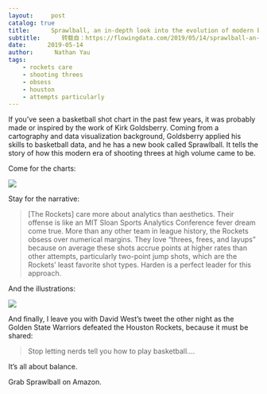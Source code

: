 ```yaml
---
layout:     post
catalog: true
title:      Sprawlball, an in-depth look into the evolution of modern basketball
subtitle:      转载自：https://flowingdata.com/2019/05/14/sprawlball-an-in-depth-look-into-the-evolution-of-modern-basketball/
date:      2019-05-14
author:      Nathan Yau
tags:
    - rockets care
    - shooting threes
    - obsess
    - houston
    - attempts particularly
---
```


If you’ve seen a basketball shot chart in the past few years, it was probably made or inspired by the work of Kirk Goldsberry. Coming from a cartography and data visualization background, Goldsberry applied his skills to basketball data, and he has a new book called Sprawlball. It tells the story of how this modern era of shooting threes at high volume came to be.

Come for the charts:

![](https://i1.wp.com/flowingdata.com/wp-content/uploads/2019/05/IMG_1221.jpg?resize=750%2C563&ssl=1)


Stay for the narrative:

> [The Rockets] care more about analytics than aesthetics. Their offense is like an MIT Sloan Sports Analytics Conference fever dream come true. More than any other team in league history, the Rockets obsess over numerical margins. They love “threes, frees, and layups” because on average these shots accrue points at higher rates than other attempts, particularly two-point jump shots, which are the Rockets’ least favorite shot types.
Harden is a perfect leader for this approach.


And the illustrations:

![](https://i1.wp.com/flowingdata.com/wp-content/uploads/2019/05/IMG_1222.jpg?resize=750%2C517&ssl=1)


And finally, I leave you with David West’s tweet the other night as the Golden State Warriors defeated the Houston Rockets, because it must be shared:

> Stop letting nerds tell you how to play basketball….

It’s all about balance.

Grab Sprawlball on Amazon.
